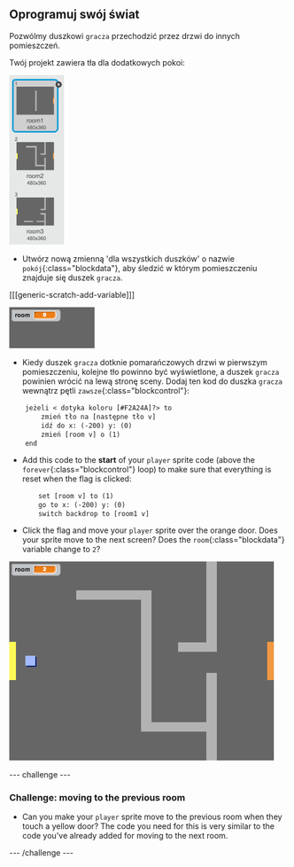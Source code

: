 ## Oprogramuj swój świat

Pozwólmy duszkowi `gracza` przechodzić przez drzwi do innych pomieszczeń.

Twój projekt zawiera tła dla dodatkowych pokoi:

![screenshot](images/world-backdrops.png)

+ Utwórz nową zmienną 'dla wszystkich duszków' o nazwie `pokój`{:class="blockdata"}, aby śledzić w którym pomieszczeniu znajduje się duszek `gracza`.

[[[generic-scratch-add-variable]]]

![screenshot](images/world-room.png)

+ Kiedy duszek `gracza` dotknie pomarańczowych drzwi w pierwszym pomieszczeniu, kolejne tło powinno być wyświetlone, a duszek `gracza` powinien wrócić na lewą stronę sceny. Dodaj ten kod do duszka `gracza` wewnątrz pętli `zawsze`{:class="blockcontrol"}:

```blocks
    jeżeli < dotyka koloru [#F2A24A]?> to 
        zmień tło na [następne tło v]
        idź do x: (-200) y: (0)
        zmień [room v] o (1)        
    end
```

+ Add this code to the **start** of your `player` sprite code (above the `forever`{:class="blockcontrol"} loop) to make sure that everything is reset when the flag is clicked:
    
    ```blocks
        set [room v] to (1)
        go to x: (-200) y: (0)
        switch backdrop to [room1 v]
    ```

+ Click the flag and move your `player` sprite over the orange door. Does your sprite move to the next screen? Does the `room`{:class="blockdata"} variable change to `2`?

![screenshot](images/world-room-test.png)

\--- challenge \---

### Challenge: moving to the previous room

+ Can you make your `player` sprite move to the previous room when they touch a yellow door? The code you need for this is very similar to the code you've already added for moving to the next room.

\--- /challenge \---
